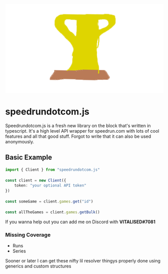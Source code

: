 <div align="center">
    <img src="./docs/logo.jpg">
</div>

# speedrundotcom.js

Speedrundotcom.js is a fresh new library on the block that's written in typescript. It's a high level API wrapper for speedrun.com with lots of cool features and all that good stuff. Forgot to write that it can also be used anonymously.

## Basic Example

```ts
import { Client } from "speedrundotcom.js"

const client = new Client({
    token: "your optional API token"
})

const someGame = client.games.get("id")

const allTheGames = client.games.getBulk()
```

If you wanna help out you can add me on Discord with **VITALISED#7081**

### Missing Coverage

- Runs
- Series

Sooner or later I can get these nifty lil resolver thingys properly done using generics and custom structures

